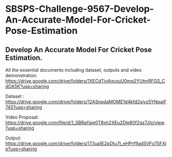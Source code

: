 # SBSPS-Challenge-9567-Develop-An-Accurate-Model-For-Cricket-Pose-Estimation
## Develop An Accurate Model For Cricket Pose Estimation.

All the essential documents including dataset, outputs and video demonstration: https://drive.google.com/drive/folders/1XECdTinAxcxuU0mq2YUtmRFGS_CdOA5K?usp=sharing

Dataset : https://drive.google.com/drive/folders/12ASnpdaMOME1d4kfd2siyz5YNpajF745?usp=sharing

Video Proposal: https://drive.google.com/file/d/1_SBRaYaie0T8xh2XEu2Dle80f2gz7JIx/view?usp=sharing

Output: https://drive.google.com/drive/folders/173ua1E2pDtu7t_eHPrf9adSVFo75FXjp?usp=sharing
